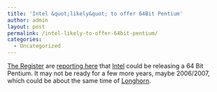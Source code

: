 ```yaml
---
title: 'Intel &quot;likely&quot; to offer 64Bit Pentium'
author: admin
layout: post
permalink: /intel-likely-to-offer-64bit-pentium/
categories:
  - Uncategorized
---
```

[The Register][1] are [reporting here][2] that [Intel][3] could be releasing a 64 Bit Pentium. It may not be ready for a few more years, maybe 2006/2007, which could be about the same time of [Longhorn][4].

 [1]: http://www.theregister.co.uk
 [2]: http://www.theregister.co.uk/content/3/35201.html
 [3]: http://www.intel.com
 [4]: http://msdn.microsoft.com/longhorn